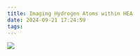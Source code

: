 ```yaml
---
title: Imaging Hydrogen Atoms within HEA
date: 2024-09-21 17:24:59
tags:
---
```

![](/image/hea.png)
